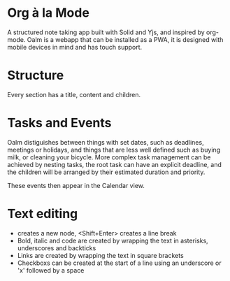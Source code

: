 # Org à la Mode
A structured note taking app built with Solid and Yjs, and inspired by org-mode. Oalm is a webapp that can be installed as a PWA, it is designed with mobile devices in mind and has touch support.

# Structure

Every section has a title, content and children.

# Tasks and Events

Oalm distiguishes between things with set dates, such as deadlines, meetings or holidays, and things that are less well defined such as buying milk, or cleaning your bicycle. More complex task management can be achieved by nesting tasks, the root task can have an explicit deadline, and the children will be arranged by their estimated duration and priority.

These events then appear in the Calendar view.

# Text editing
- <Enter> creates a new node, <Shift+Enter> creates a line break
- Bold, italic  and code are created by wrapping the text in asterisks, underscores and backticks
- Links are created by wrapping the text in square brackets
- Checkboxs can be created at the start of a line using an underscore or 'x' followed by a space